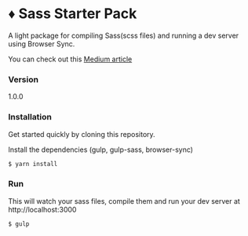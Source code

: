 # ♦️ Sass Starter Pack

A light package for compiling Sass(scss files) and running a dev server using Browser Sync.

You can check out this [Medium article](https://levelup.gitconnected.com/how-to-setup-your-workflow-using-gulp-v4-0-0-5450e3d7c512)

### Version
1.0.0

### Installation

Get started quickly by cloning this repository.

Install the dependencies (gulp, gulp-sass, browser-sync)

```sh
$ yarn install
```

### Run

This will watch your sass files, compile them and run your dev server at http://localhost:3000

```sh
$ gulp
```
